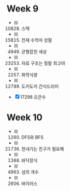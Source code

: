 # Week 9
- [x] 10828. 스택
- [x] 15815. 천재 수학자 성필 
- [x] 4949. 균형잡힌 세상
- [x] 23253. 자료 구조는 정말 최고야
- [x] 2257. 화학식량
- [x] 12789. 도키도키 간식드리미
- [x] 17298 오큰수



# Week 10
- [x] 1260. DFS와 BFS
- [x] 21736. 헌내기는 친구가 필요해
- [x] 1388. 바닥장식
- [x] 4963. 섬의 개수
- [x] 2606. 바이러스
